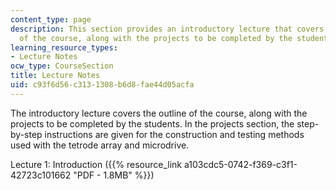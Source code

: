 ```yaml
---
content_type: page
description: This section provides an introductory lecture that covers the outline
  of the course, along with the projects to be completed by the students.
learning_resource_types:
- Lecture Notes
ocw_type: CourseSection
title: Lecture Notes
uid: c93f6d56-c313-1308-b6d8-fae44d05acfa
---
```


The introductory lecture covers the outline of the course, along with the projects to be completed by the students. In the projects section, the step-by-step instructions are given for the construction and testing methods used with the tetrode array and microdrive.

Lecture 1: Introduction ({{% resource_link a103cdc5-0742-f369-c3f1-42723c101662 "PDF - 1.8MB" %}})